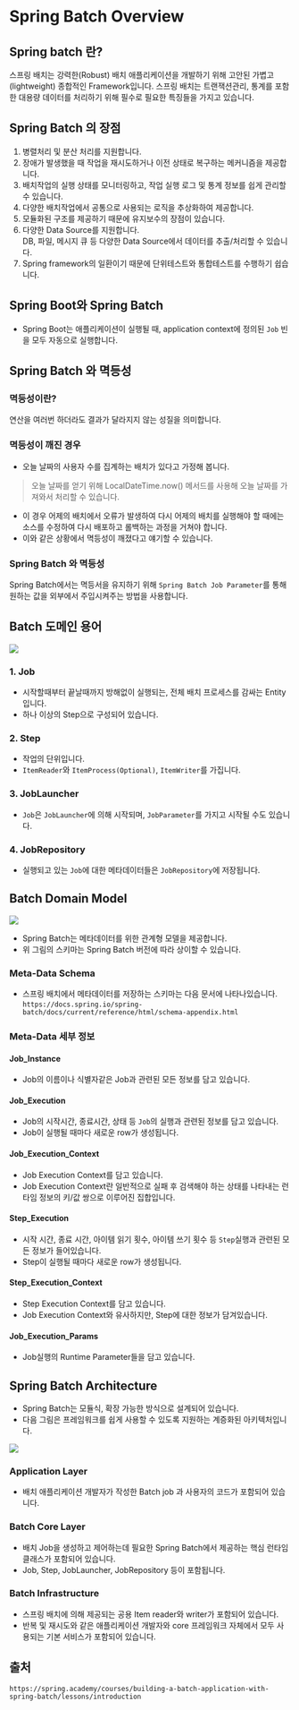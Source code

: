 # Spring Batch Overview

## Spring batch 란?

스프링 배치는 강력한(Robust) 배치 애플리케이션을 개발하기 위해 고안된 가볍고(lightweight) 종합적인 Framework입니다.
스프링 배치는 트랜잭션관리, 통계를 포함한 대용량 데이터를 처리하기 위해 필수로 필요한 특징들을 가지고 있습니다.

## Spring Batch 의 장점

1. 병렬처리 및 분산 처리를 지원합니다.
2. 장애가 발생했을 때 작업을 재시도하거나 이전 상태로 복구하는 메커니즘을 제공합니다.
3. 배치작업의 실행 상태를 모니터링하고, 작업 실행 로그 및 통계 정보를 쉽게 관리할 수 있습니다.
4. 다양한 배치작업에서 공통으로 사용되는 로직을 추상화하여 제공합니다.
5. 모듈화된 구조를 제공하기 때문에 유지보수의 장점이 있습니다.
6. 다양한 Data Source를 지원합니다. <br> DB, 파일, 메시지 큐 등 다양한 Data Source에서 데이터를 추출/처리할 수 있습니다.
7. Spring framework의 일환이기 때문에 단위테스트와 통합테스트를 수행하기 쉽습니다.

## Spring Boot와 Spring Batch

- Spring Boot는 애플리케이션이 실행될 때, application context에 정의된 `Job` 빈을 모두 자동으로 실행합니다.

## Spring Batch 와 멱등성

### 멱등성이란?

연산을 여러번 하더라도 결과가 달라지지 않는 성질을 의미합니다.

### 멱등성이 깨진 경우

- 오늘 날짜의 사용자 수를 집계하는 배치가 있다고 가정해 봅니다.

> 오늘 날짜를 얻기 위해 LocalDateTime.now() 메서드를 사용해 오늘 날짜를 가져와서 처리할 수 있습니다.

- 이 경우 어제의 배치에서 오류가 발생하여 다시 어제의 배치를 실행해야 할 때에는 소스를 수정하여 다시 배포하고 롤백하는 과정을 거쳐야 합니다.
- 이와 같은 상황에서 멱등성이 깨졌다고 얘기할 수 있습니다.

### Spring Batch 와 멱등성

Spring Batch에서는 멱등서을 유지하기 위해 `Spring Batch Job Parameter`를 통해 원하는 값을 외부에서 주입시켜주는 방법을 사용합니다.

## Batch 도메인 용어

<img src=./resource/11_1_BatchDomain.png>

### 1. Job

- 시작할때부터 끝날때까지 방해없이 실행되는, 전체 배치 프로세스를 감싸는 Entity입니다.
- 하나 이상의 Step으로 구성되어 있습니다.

### 2. Step

- 작업의 단위입니다.
- `ItemReader`와 `ItemProcess(Optional)`, `ItemWriter`를 가집니다.

### 3. JobLauncher

- `Job`은 `JobLauncher`에 의해 시작되며, `JobParameter`를 가지고 시작될 수도 있습니다.

### 4. JobRepository

- 실행되고 있는 `Job`에 대한 메타데이터들은 `JobRepository`에 저장됩니다.

## Batch Domain Model

<img src=./resource/11_2_BatchDomainModel.png>

- Spring Batch는 메타데이터를 위한 관계형 모델을 제공합니다.
- 위 그림의 스키마는 Spring Batch 버전에 따라 상이할 수 있습니다.

### Meta-Data Schema

- 스프링 배치에서 메타데이터를 저장하는 스키마는 다음 문서에 나타나있습니다.
`https://docs.spring.io/spring-batch/docs/current/reference/html/schema-appendix.html`

### Meta-Data 세부 정보

#### Job_Instance

- Job의 이름이나 식별자같은 Job과 관련된 모든 정보를 담고 있습니다.

#### Job_Execution

- Job의 시작시간, 종료시간, 상태 등 `Job`의 실행과 관련된 정보를 담고 있습니다.
- Job이 실행될 때마다 새로운 row가 생성됩니다.

#### Job_Execution_Context

- Job Execution Context를 담고 있습니다.
- Job Execution Context란 일반적으로 실패 후 검색해야 하는 상태를 나타내는 런타임 정보의 키/값 쌍으로 이루어진 집합입니다.

#### Step_Execution

- 시작 시간, 종료 시간, 아이템 읽기 횟수, 아이템 쓰기 횟수 등 `Step`실행과 관련된 모든 정보가 들어있습니다.
- Step이 실행될 때마다 새로운 row가 생성됩니다.

#### Step_Execution_Context

- Step Execution Context를 담고 있습니다.
- Job Execution Context와 유사하지만, Step에 대한 정보가 담겨있습니다.

#### Job_Execution_Params

- Job실행의 Runtime Parameter들을 담고 있습니다.

## Spring Batch Architecture

- Spring Batch는 모듈식, 확장 가능한 방식으로 설계되어 있습니다.
- 다음 그림은 프레임워크를 쉽게 사용할 수 있도록 지원하는 계증화된 아키텍처입니다.

<img src=./resource/11_3_SpringBatchArchitecture.png>

### Application Layer

- 배치 애플리케이션 개발자가 작성한 Batch job 과 사용자의 코드가 포함되어 있습니다.

### Batch Core Layer

- 배치 Job을 생성하고 제어하는데 필요한 Spring Batch에서 제공하는 핵심 런타임 클래스가 포함되어 있습니다.
- Job, Step, JobLauncher, JobRepository 등이 포함됩니다.

### Batch Infrastructure

- 스프링 배치에 의해 제공되는 공용 Item reader와 writer가 포함되어 있습니다.
- 반복 및 재시도와 같은 애플리케이션 개발자와 core 프레임워크 자체에서 모두 사용되는 기본 서비스가 포함되어 있습니다.

## 출처

`https://spring.academy/courses/building-a-batch-application-with-spring-batch/lessons/introduction`
